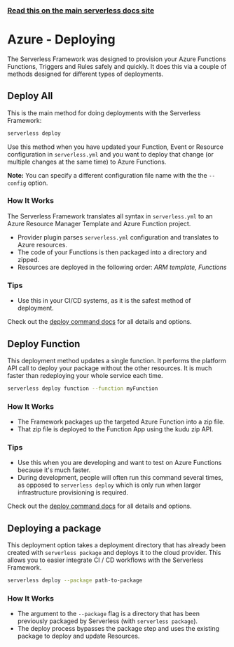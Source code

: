 <!--
title: Serverless Framework - Azure Functions Guide - Deploying
menuText: Deploying
menuOrder: 8
description: How to deploy your Azure Functions functions and their required infrastructure
layout: Doc
-->

<!-- DOCS-SITE-LINK:START automatically generated  -->

### [Read this on the main serverless docs site](https://www.serverless.com/framework/docs/providers/azure/guide/deploying)

<!-- DOCS-SITE-LINK:END -->

# Azure - Deploying

The Serverless Framework was designed to provision your Azure Functions
Functions, Triggers and Rules safely and quickly. It does this via a couple of
methods designed for different types of deployments.

## Deploy All

This is the main method for doing deployments with the Serverless Framework:

```bash
serverless deploy
```

Use this method when you have updated your Function, Event or Resource
configuration in `serverless.yml` and you want to deploy that change (or multiple
changes at the same time) to Azure Functions.

**Note:** You can specify a different configuration file name with the the `--config` option.

### How It Works

The Serverless Framework translates all syntax in `serverless.yml` to an Azure
Resource Manager Template and Azure Function project.

- Provider plugin parses `serverless.yml` configuration and translates to Azure resources.
- The code of your Functions is then packaged into a directory and zipped.
- Resources are deployed in the following order: _ARM template, Functions_

### Tips

- Use this in your CI/CD systems, as it is the safest method of deployment.

Check out the [deploy command docs](../cli-reference/deploy.md) for all details and options.

## Deploy Function

This deployment method updates a single function. It performs the platform API
call to deploy your package without the other resources. It is much faster than
redeploying your whole service each time.

```bash
serverless deploy function --function myFunction
```

### How It Works

- The Framework packages up the targeted Azure Function into a zip file.
- That zip file is deployed to the Function App using the kudu zip API.

### Tips

- Use this when you are developing and want to test on Azure Functions because it's much faster.
- During development, people will often run this command several times, as opposed to `serverless deploy` which is only run when larger infrastructure provisioning is required.

Check out the [deploy command docs](../cli-reference/deploy.md) for all details and options.

## Deploying a package

This deployment option takes a deployment directory that has already been created
with `serverless package` and deploys it to the cloud provider. This allows you
to easier integrate CI / CD workflows with the Serverless Framework.

```bash
serverless deploy --package path-to-package
```

### How It Works

- The argument to the `--package` flag is a directory that has been previously packaged by Serverless (with `serverless package`).
- The deploy process bypasses the package step and uses the existing package to deploy and update Resources.
